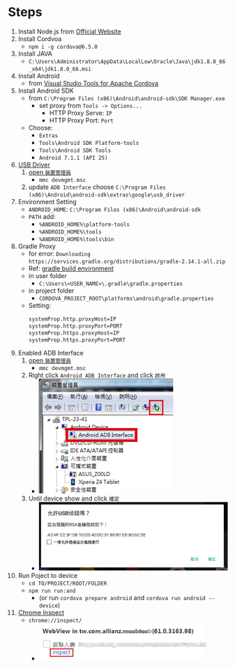 
# Steps

1. Install Node.js from [Official Website](https://nodejs.org/en/)
2. Install Cordvoa
    * `npm i -g cordova@6.5.0`
3. Install JAVA
    * `C:\Users\Administrator\AppData\LocalLow\Oracle\Java\jdk1.8.0_66_x64\jdk1.8.0_66.msi`
4. Install Android
    * from [Visual Studio Tools for Apache Cordova](https://msdn.microsoft.com/zh-tw/library/dn757054.aspx)
5. Install Android SDK
    * from `C:\Program Files (x86)\Android\android-sdk\SDK Manager.exe`
      * set proxy from `Tools -> Options...`
        * HTTP Proxy Serve: `IP`
        * HTTP Proxy Port: `Port`
    * Choose:
      * `Extras`
      * `Tools\Android SDK Platform-tools`
      * `Tools\Android SDK Tools`
      * `Android 7.1.1 (API 25)`
6. [USB Driver](http://j796160836.pixnet.net/blog/post/29610725-%5Bandroid%5D-google%E5%87%BA%E7%9A%84android%E8%90%AC%E7%94%A8%E9%A9%85%E5%8B%95%EF%BC%8C%E9%A9%85%E5%8B%95%E8%A3%9D%E4%B8%8D%E4%B8%8A)
    1. [open `裝置管理員`](https://technet.microsoft.com/zh-tw/library/cc754081(v=ws.11).aspx#bkmk_2)
        * `mmc devmgmt.msc`
    2. update `ADB Interface` choose `C:\Program Files (x86)\Android\android-sdk\extras\google\usb_driver`
7. Environment Setting
    * `ANDROID_HOME`: `C:\Program Files (x86)\Android\android-sdk`
    * `PATH` add:
      * `%ANDROID_HOME%\platform-tools`
      * `%ANDROID_HOME%\tools`
      * `%ANDROID_HOME%\tools\bin`
8. Gradle Proxy
    * for error: `Downloading https://services.gradle.org/distributions/gradle-2.14.1-all.zip`
    * Ref: [gradle build environment](https://docs.gradle.org/current/userguide/build_environment.html)
    * in user folder
      * `C:\Users\<USER_NAME>\.gradle\gradle.properties`
    * in project folder
      * `CORDOVA_PROJECT_ROOT\platforms\android\gradle.properties`
    * Setting:
      ```
      systemProp.http.proxyHost=IP
      systemProp.http.proxyPort=PORT
      systemProp.https.proxyHost=IP
      systemProp.https.proxyPort=PORT
      ```
9. Enabled ADB Interface
    1. [open `裝置管理員`](https://technet.microsoft.com/zh-tw/library/cc754081(v=ws.11).aspx#bkmk_2)
        * `mmc devmgmt.msc`
    2. Right click `Android ADB Interface` and click `啟用`
        * ![](./assets/devmgmt.png)
    3. Until device show and click `確定`
        * ![](./assets/usb_debug.png)
10. Run Poject to device
    * `cd TO/PROJECT/ROOT/FOLDER`
    * `npm run run:and`
      * (or run `cordova prepare android` and  `cordova run android --device`)
11. [Chrome Inspect](https://developers.google.com/web/tools/chrome-devtools/remote-debugging/)
    * `chrome://inspect/`
        * ![](./assets/inspect.png)
